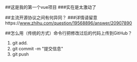 ##这是我的第一个vue项目
###实在是太激动了

##主流开源协议之间有何异同？
###详情请留意https://www.zhihu.com/question/19568896/answer/20907890

##怎么用（传统的方式）命令行把修改过后的代码上传到GitHub？
1.  git add.
2.  git commit -m "提交信息"
3.  git push